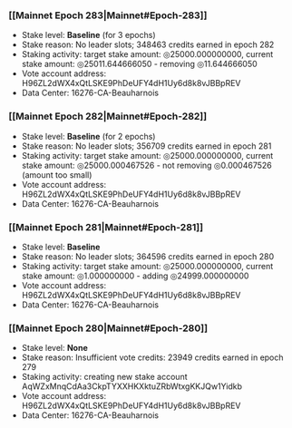 ### [[Mainnet Epoch 283|Mainnet#Epoch-283]]
* Stake level: **Baseline** (for 3 epochs)
* Stake reason: No leader slots; 348463 credits earned in epoch 282
* Staking activity: target stake amount: ◎25000.000000000, current stake amount: ◎25011.644666050 - removing ◎11.644666050
* Vote account address: H96ZL2dWX4xQtLSKE9PhDeUFY4dH1Uy6d8k8vJBBpREV
* Data Center: 16276-CA-Beauharnois
### [[Mainnet Epoch 282|Mainnet#Epoch-282]]
* Stake level: **Baseline** (for 2 epochs)
* Stake reason: No leader slots; 356709 credits earned in epoch 281
* Staking activity: target stake amount: ◎25000.000000000, current stake amount: ◎25000.000467526 - not removing ◎0.000467526 (amount too small)
* Vote account address: H96ZL2dWX4xQtLSKE9PhDeUFY4dH1Uy6d8k8vJBBpREV
* Data Center: 16276-CA-Beauharnois
### [[Mainnet Epoch 281|Mainnet#Epoch-281]]
* Stake level: **Baseline**
* Stake reason: No leader slots; 364596 credits earned in epoch 280
* Staking activity: target stake amount: ◎25000.000000000, current stake amount: ◎1.000000000 - adding ◎24999.000000000
* Vote account address: H96ZL2dWX4xQtLSKE9PhDeUFY4dH1Uy6d8k8vJBBpREV
* Data Center: 16276-CA-Beauharnois
### [[Mainnet Epoch 280|Mainnet#Epoch-280]]
* Stake level: **None**
* Stake reason: Insufficient vote credits: 23949 credits earned in epoch 279
* Staking activity: creating new stake account AqWZxMnqCdAa3CkpTYXXHKXktuZRbWtxgKKJQw1Yidkb
* Vote account address: H96ZL2dWX4xQtLSKE9PhDeUFY4dH1Uy6d8k8vJBBpREV
* Data Center: 16276-CA-Beauharnois